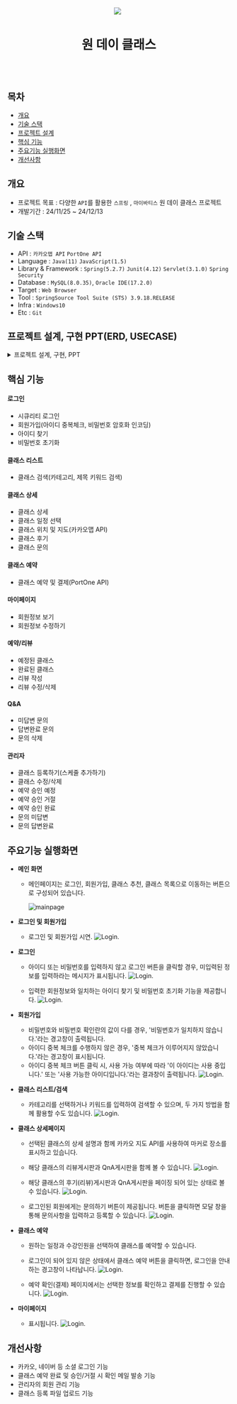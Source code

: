 <h1 align='center'> <img src='https://github.com/user-attachments/assets/07cb2a44-7404-46de-a9ba-d309942dcd4f'>&nbsp;</h1>
<h1  align='center'>원 데이 클래스</h1>
<br/><br/>


## 목차
- [개요](#chapter1)
- [기술 스택](#chapter2)
- [프로젝트 설계](#chapter3)
- [핵심 기능](#chapter4)
- [주요기능 실행화면](#chapter5)
- [개선사항](#chapter6)
  


## 개요 <a id="chapter1"></a>
- 프로젝트 목표 : 다양한 `API`를 활용한 `스프링` , `마이바티스` 원 데이 클래스 프로젝트
- 개발기간 : 24/11/25 ~ 24/12/13



## 기술 스택 <a id="chapter2"></a>
- API : `카카오맵 API` `PortOne API` 
- Language : `Java(11)` `JavaScript(1.5)`
- Library & Framework : `Spring(5.2.7)` `Junit(4.12)` `Servlet(3.1.0)` `Spring Security`
- Database : `MySQL(8.0.35)`, `Oracle IDE(17.2.0)`
- Target : `Web Browser`
- Tool : `SpringSource Tool Suite (STS) 3.9.18.RELEASE`
- Infra : `Windows10`
- Etc : `Git`

  

## 프로젝트 설계, 구현 PPT(ERD, USECASE)



<details><summary>프로젝트 설계, 구현, PPT</summary> <a id="chapter3"></a>   
<div align="center">          

| **![슬라이드1](https://github.com/user-attachments/assets/5ae9b15c-6182-4adc-a24a-5195065b0713)** | **![슬라이드2](https://github.com/user-attachments/assets/9d2ce666-d303-4329-a41b-104b9f46bedd)** |
| :------: | :------: |
| ![슬라이드3](https://github.com/user-attachments/assets/87c89ec5-9c25-467c-b898-1449d8ed9d57) | ![슬라이드4](https://github.com/user-attachments/assets/256e9521-192f-427e-b76c-6242e4368297) |
| ![슬라이드5](https://github.com/user-attachments/assets/a7ec4d2d-738b-4c37-93b4-1f084933057b) | ![슬라이드6](https://github.com/user-attachments/assets/6e0bbc1d-629e-4698-bbee-4921ab0d925f) |
| ![슬라이드7](https://github.com/user-attachments/assets/e3dfa277-92dc-4e07-b695-fa4a67fd683f) | ![슬라이드8](https://github.com/user-attachments/assets/139dc334-bf9d-4aef-af25-ca64761edc21) |
| ![슬라이드9](https://github.com/user-attachments/assets/1532467d-000b-4685-9299-ee191969b81b) | ![슬라이드10](https://github.com/user-attachments/assets/47a5db38-1aa8-4a3c-9657-d964eb175b3d) |
| ![슬라이드11](https://github.com/user-attachments/assets/a0aa60cb-81a3-40d2-b3d6-d676f02f5a84) | ![슬라이드12](https://github.com/user-attachments/assets/b8bae6d5-df59-429d-ba1d-716482f4469d) |
| ![슬라이드13](https://github.com/user-attachments/assets/e2017507-fde4-4752-8052-a030bef4c381) | ![슬라이드14](https://github.com/user-attachments/assets/a5b83b30-8cc8-46cc-9e6d-94351303fa49) |
| ![슬라이드15](https://github.com/user-attachments/assets/0cce8ab2-b406-4373-840e-734a9f253f9a) | ![슬라이드16](https://github.com/user-attachments/assets/10728f08-ac9d-4e3d-b120-b40fb686927c) |
| ![슬라이드17](https://github.com/user-attachments/assets/e14edb60-0703-4cab-a1a7-9c942d79af59) | ![슬라이드18](https://github.com/user-attachments/assets/ed693cfd-0969-41dc-880e-6f099d0679c7) |
| ![슬라이드19](https://github.com/user-attachments/assets/60f7a1e1-0125-4aeb-b2d4-9d40bfc83441) | ![슬라이드20](https://github.com/user-attachments/assets/340ee652-dec7-4d74-92f7-1ed66a86928f) |
| ![슬라이드21](https://github.com/user-attachments/assets/d2dda30c-d8c4-4b49-8027-5890919d24a9) | ![슬라이드22](https://github.com/user-attachments/assets/465c97d2-be17-474f-b08c-a96be011628b) |
| ![슬라이드23](https://github.com/user-attachments/assets/33762fee-584a-465c-a546-6420f8767fd5) | ![슬라이드24](https://github.com/user-attachments/assets/dad2e0d6-d9b3-4347-b60c-4dbe014b6444) |
| ![슬라이드25](https://github.com/user-attachments/assets/70f38829-1194-4b42-b82a-5ea0bf66c4e4) | ![슬라이드26](https://github.com/user-attachments/assets/7b880101-36df-4907-9270-1600bcd29aba) |
| ![슬라이드27](https://github.com/user-attachments/assets/5a095f79-5be7-4695-960e-e9b8653a838b) | ![슬라이드28](https://github.com/user-attachments/assets/351a49b1-228b-4d42-a758-3b260cd6bafd) |
| ![슬라이드29](https://github.com/user-attachments/assets/a347ee10-351d-4af2-9b57-10647a824b0c) | ![슬라이드30](https://github.com/user-attachments/assets/bf3dbe8f-f74d-4841-bcfa-f6b5674ca017) |
| ![슬라이드31](https://github.com/user-attachments/assets/3a9d6c83-99d3-4aeb-a3e2-2e9e44bf2f9d) | ![슬라이드32](https://github.com/user-attachments/assets/936bc528-d55d-4113-961d-fc62877e6854) |
| ![슬라이드33](https://github.com/user-attachments/assets/751cabca-fd5f-453e-bd54-57fccece2b63) | ![슬라이드34](https://github.com/user-attachments/assets/68a2493f-3087-4faf-9605-90ff7b3c390f) |
| ![슬라이드35](https://github.com/user-attachments/assets/0ca7c33d-93d5-4243-8cbd-70ac78b0715c) | ![슬라이드36](https://github.com/user-attachments/assets/c0e1a2b0-735d-400c-a69d-737c497b022f) |
| ![슬라이드37](https://github.com/user-attachments/assets/95cdcabb-ef02-424e-87dd-7765fbfaa0b7) | ![슬라이드38](https://github.com/user-attachments/assets/f21311e1-b3f0-4a72-8c1f-ca99b9125e5b) |
| ![슬라이드39](https://github.com/user-attachments/assets/d055e657-5ba4-4de5-bfd3-4863eb3de787) | ![슬라이드40](https://github.com/user-attachments/assets/283606c5-c07a-4593-a6b3-f2ca6f14e76d) |
| ![슬라이드41](https://github.com/user-attachments/assets/ecc18ece-403c-4a85-9abd-a4748b8a7ab3) | ![슬라이드42](https://github.com/user-attachments/assets/6b4c6c90-5069-489b-8add-b00c59297c69) |
| ![슬라이드43](https://github.com/user-attachments/assets/673994bf-157d-47e1-a50d-4c2c9e9ea98d) | 

</div>            
</details>

## 핵심 기능 <a id="chapter4"></a>

#### 로그인
- 시큐리티 로그인
- 회원가입(아이디 중복체크, 비밀번호 암호화 인코딩)
- 아이디 찾기
- 비밀번호 초기화

#### 클래스 리스트
- 클래스 검색(카테고리, 제목 키워드 검색)

#### 클래스 상세
- 클래스 상세
- 클래스 일정 선택
- 클래스 위치 및 지도(카카오맵 API)
- 클래스 후기
- 클래스 문의

#### 클래스 예약
- 클래스 예약 및 결제(PortOne API)

#### 마이페이지 
- 회원정보 보기
- 회원정보 수정하기

#### 예약/리뷰
- 예정된 클래스
- 완료된 클래스
- 리뷰 작성
- 리뷰 수정/삭제

#### Q&A 
- 미답변 문의
- 답변완료 문의
- 문의 삭제

#### 관리자
- 클래스 등록하기(스케줄 추가하기)
- 클래스 수정/삭제
- 예약 승인 예정
- 예약 승인 거절
- 예약 승인 완료
- 문의 미답변
- 문의 답변완료

 
## 주요기능 실행화면 <a id="chapter5"></a>


* **메인 화면**
  * 메인페이지는 로그인, 회원가입, 클래스 추천, 클래스 목록으로 이동하는 버튼으로 구성되어 있습니다.
    
    ![mainpage](https://github.com/user-attachments/assets/07cb2a44-7404-46de-a9ba-d309942dcd4f)

* **로그인 및 회원가입**
  * 로그인 및 회원가입 시연.
    ![Login](https://media.githubusercontent.com/media/YeChan-98/OneDayClass/refs/heads/main/gif/login.gif).

* **로그인**
  * 아이디 또는 비밀번호를 입력하지 않고 로그인 버튼을 클릭할 경우, 미입력된 정보를 입력하라는 메시지가 표시됩니다.
    ![Login]( https://media.githubusercontent.com/media/YeChan-98/OneDayClass/refs/heads/main/gif/396338413-84282530-06a4-4379-8dd4-acdb723b5d93.gif).
    
  * 입력한 회원정보와 일치하는 아이디 찾기 및 비밀번호 초기화 기능을 제공합니다.
    ![Login]( https://media.githubusercontent.com/media/YeChan-98/OneDayClass/refs/heads/main/gif/396357669-de45ed1c-93f0-4a2f-aebf-d7195f724967.gif).
    
* **회원가입**
  * 비밀번호와 비밀번호 확인란의 값이 다를 경우, '비밀번호가 일치하지 않습니다.'라는 경고창이 출력됩니다.
  * 아이디 중복 체크를 수행하지 않은 경우, '중복 체크가 이루어지지 않았습니다.'라는 경고창이 표시됩니다.
  * 아이디 중복 체크 버튼 클릭 시, 사용 가능 여부에 따라 '이 아이디는 사용 중입니다.' 또는 '사용 가능한 아이디입니다.'라는 결과창이 출력됩니다.
   ![Login]( https://media.githubusercontent.com/media/YeChan-98/OneDayClass/refs/heads/main/gif/396337643-7d89fd5e-7263-4454-9eeb-3fa09d4b2c42.gif).

* **클래스 리스트/검색**
  * 카테고리를 선택하거나 키워드를 입력하여 검색할 수 있으며, 두 가지 방법을 함께 활용할 수도 있습니다.
    ![Login](https://media.githubusercontent.com/media/YeChan-98/OneDayClass/refs/heads/main/gif/search.gif).

* **클래스 상세페이지**
  * 선택된 클래스의 상세 설명과 함께 카카오 지도 API를 사용하여 마커로 장소를 표시하고 있습니다.
  * 해당 클래스의 리뷰게시판과 QnA게시판을 함께 볼 수 있습니다.
    ![Login](https://github.com/YeChan-98/OneDayClass/raw/refs/heads/main/gif/detail.gif).

  * 해당 클래스의 후기(리뷰)게시판과 QnA게시판을 페이징 되어 있는 상태로 볼 수 있습니다.
    ![Login](https://github.com/YeChan-98/OneDayClass/raw/refs/heads/main/gif/396392615-0b007571-cbd0-4a4e-8439-7e574d5fee5e.gif).
  * 로그인된 회원에게는 문의하기 버튼이 제공됩니다. 버튼을 클릭하면 모달 창을 통해 문의사항을 입력하고 등록할 수 있습니다.
    ![Login](https://media.githubusercontent.com/media/YeChan-98/OneDayClass/refs/heads/main/gif/396324405-b0bec65c-ec81-483e-af78-fe328da01281.gif).

* **클래스 예약**
  * 원하는 일정과 수강인원을 선택하여 클래스를 예약할 수 있습니다.
  * 로그인이 되어 있지 않은 상태에서 클래스 예약 버튼을 클릭하면, 로그인을 안내하는 경고창이 나타납니다.
    ![Login](https://media.githubusercontent.com/media/YeChan-98/OneDayClass/refs/heads/main/gif/pay.gif).

  * 예약 확인(결제) 페이지에서는 선택한 정보를 확인하고 결제를 진행할 수 있습니다.
    ![Login](https://media.githubusercontent.com/media/YeChan-98/OneDayClass/refs/heads/main/gif/paying.gif).

* **마이페이지**
  * 표시됩니다.
    ![Login]( ).



## 개선사항 <a id="chapter6"></a>
- 카카오, 네이버 등 소셜 로그인 기능
- 클래스 예약 완료 및 승인/거절 시 확인 메일 발송 기능
- 관리자의 회원 관리 기능
- 클래스 등록 파일 업로드 기능
